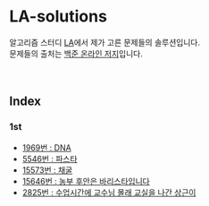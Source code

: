 # LA-solutions
알고리즘 스터디 [LA](http://wiki.zeropage.org/wiki.php/LA)에서 제가 고른 문제들의 솔루션입니다.  
문제들의 출처는 [백준 온라인 저지](http://www.acmicpc.net)입니다.  
<br>
<br>
## Index
### 1st
* [1969번 : DNA](https://github.com/njw1204/LA-solutions/blob/master/(BOJ%201969)%20DNA/Solution.md)  
* [5546번 : 파스타](https://github.com/njw1204/LA-solutions/blob/master/(BOJ%205546)%20%ED%8C%8C%EC%8A%A4%ED%83%80/Solution.md)  
* [15573번 : 채굴](https://github.com/njw1204/LA-solutions/blob/make-solutions/(BOJ%2015573)%20채굴/Solution.md)  
* [15646번 : 농부 후안은 바리스타입니다](https://github.com/njw1204/LA-solutions/blob/make-solutions/(BOJ%2015646)%20%EB%86%8D%EB%B6%80%20%ED%9B%84%EC%95%88%EC%9D%80%20%EB%B0%94%EB%A6%AC%EC%8A%A4%ED%83%80%EC%9E%85%EB%8B%88%EB%8B%A4/Solution.md)  
* [2825번 : 수업시간에 교수님 몰래 교실을 나간 상근이](https://github.com/njw1204/LA-solutions/blob/make-solutions/(BOJ%202825)%20수업시간에%20교수님%20몰래%20교실을%20나간%20상근이/Solution.md)